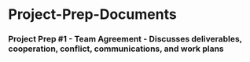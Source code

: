 # Project-Prep-Documents

### **Project Prep #1** - Team Agreement - Discusses deliverables, cooperation, conflict, communications, and work plans


